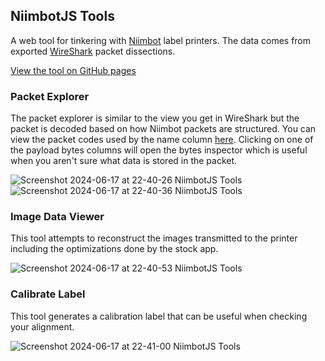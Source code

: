 ## NiimbotJS Tools

A web tool for tinkering with [Niimbot](https://www.niimbot.net/enweb/) label printers.  The data comes from exported [WireShark](https://www.wireshark.org/) packet dissections.

[View the tool on GitHub pages](https://dtgreene.github.io/niimbotjs-tools/dist/)

### Packet Explorer
The packet explorer is similar to the view you get in WireShark but the packet is decoded based on how Niimbot packets are structured.  You can view the packet codes used by the name column [here](https://github.com/dtgreene/niimbotjs-tools/blob/main/src/lib/packets.js).  Clicking on one of the payload bytes columns will open the bytes inspector which is useful when you aren't sure what data is stored in the packet.

![Screenshot 2024-06-17 at 22-40-26 NiimbotJS Tools](https://github.com/dtgreene/niimbotjs-tools/assets/24302976/ca2898d3-9a7c-4203-9773-5e8c78751063)
![Screenshot 2024-06-17 at 22-40-36 NiimbotJS Tools](https://github.com/dtgreene/niimbotjs-tools/assets/24302976/18c8bcfc-663d-4c08-8f45-865ae31c98fb)

### Image Data Viewer
This tool attempts to reconstruct the images transmitted to the printer including the optimizations done by the stock app.  

![Screenshot 2024-06-17 at 22-40-53 NiimbotJS Tools](https://github.com/dtgreene/niimbotjs-tools/assets/24302976/a25b0e85-8586-4dd8-9c35-54fd139a6d22)

### Calibrate Label
This tool generates a calibration label that can be useful when checking your alignment.

![Screenshot 2024-06-17 at 22-41-00 NiimbotJS Tools](https://github.com/dtgreene/niimbotjs-tools/assets/24302976/0820c579-c883-47f8-aaae-16782944313a)
